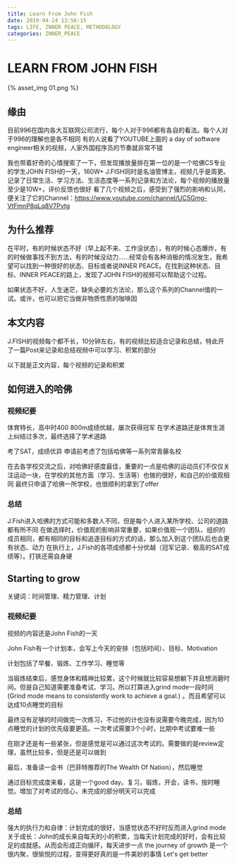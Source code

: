 ```yaml
---
title: Learn From John Fish
date: 2019-04-24 13:56:15
tags: LIFE, INNER PEACE, METHODOLOGY
categories: INNER_PEACE
---
```


# LEARN FROM JOHN FISH

{% asset_img 01.png %}

## 缘由

目前996在国内各大互联网公司流行，每个人对于996都有各自的看法。每个人对于996的理解也是各不相同
有的人说看了YOUTUBE上面的 a day of software engineer相关的视频，人家外国程序员的节奏就非常不错

我也带着好奇的心情搜索了一下，但发现播放量排在第一位的是一个哈佛CS专业的学生JOHN FISH的一天，160W+ 
J.FISH同时是名油管博主，视频几乎是周更。记录了日常生活、学习方法、生活态度等一系列记录和方法论，每个视频的播放量至少是10W+，评价反馈也很好
看了几个视频之后，感受到了强烈的影响和认同，便关注了它的Channel：https://www.youtube.com/channel/UC5Gmg-VtFmnP8qLq8V7Pvtg

## 为什么推荐

在平时，有的时候状态不好（早上起不来、工作没状态），有的时候心态爆炸，有的时候做事找不到方法，有的时候没动力……经常会有各种消极的情况发生，我希望可以找到一种很好的状态、目标或者说INNER PEACE。在找到这种状态、目标、INNER PEACE的路上，发现了JOHN FISH的视频可以帮助这个过程。

如果状态不好，人生迷茫，缺失必要的方法论，那么这个系列的Channel值的一试。或许，也可以把它当做非物质性质的咖啡因

## 本文内容

J.FISH的视频每个都不长，10分钟左右，有的视频比较适合记录和总结，特此开了一篇Post来记录和总结视频中可以学习、积累的部分

以下就是正文内容，每个视频的记录和积累

<!-- more -->

## 如何进入的哈佛

### 视频纪要

体育特长，高中时400 800m成绩优越，屡次获得冠军
在学术道路还是体育生涯上纠结过多次，最终选择了学术道路

考了SAT，成绩优异
申请前考虑了包括哈佛等一系列常青藤名校

在去各学校交流之后，对哈佛好感度最佳，重要的一点是哈佛的运动员们不仅仅关注运动一块，在学校的其他方面（学习、生活等）也做的很好，和自己的价值观相同
最终只申请了哈佛一所学校，也很顺利的拿到了offer

### 总结

J.Fish进入哈佛的方式可能和多数人不同，但是每个人进入某所学校、公司的道路都有所不同
在做选择时，价值观的影响非常重要，如果价值观一个团队、组织的成员相同，都有相同的目标和追逐目标的方式的话，那么加入到这个团队后也会更有状态、动力
在执行上，J.Fish的各项成绩都十分优越（冠军记录、极高的SAT成绩等）。打铁还需自身硬

## Starting to grow

关键词：时间管理、精力管理、计划

### 视频纪要

视频的内容还是John Fish的一天

John Fish有一个计划本，会写上今天的安排（包括时间）、目标、Motivation

计划包括了早餐、锻炼、工作学习、睡觉等

当锻炼结束后，感觉身体和精神比较累，这个时候就比较容易想躺下并且想消磨时间。但是自己知道需要准备考试、学习。所以打算进入grind mode一段时间 (Grind mode means to consistently work to achieve a goal.) 。而且希望可以达成10点睡觉的目标

最终没有足够的时间做完一次练习，不过他的计也没有说需要今晚完成，因为10点睡觉的计划的优先级要更高。一次考试需要3个小时，比期中考试要难一些

在刚才还是有一些紧张，但是感觉是可以通过这次考试的。需要做的是review定理，虽然比较多，但是还是可以做到

最后，准备读一会书（巴菲特推荐的The Wealth Of Nation），然后睡觉

通过目标完成度来看，这是一个good day。复习，锻炼，开会，读书，按时睡觉。增加了对考试的信心，未完成的部分明天可以完成

### 总结

强大的执行力和自律：计划完成的很好，当感觉状态不好时反而进入grind mode
关于成长：John的成长来自每天的小的积累，当每天计划完成的好时，会有比较足的成就感。从而会形成正向循环，每天进步一点
the journey of growth 是一个很内聚，很愉悦的过程，变得更好真的是一件美妙的事情
Let's get better